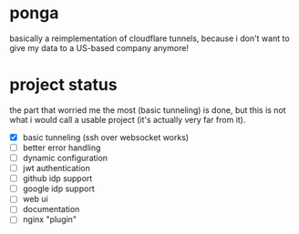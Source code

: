 # ponga
basically a reimplementation of cloudflare tunnels, because i don't want to give my data to a US-based company anymore!

# project status

the part that worried me the most (basic tunneling) is done, but this is not what i would call a usable project (it's actually very far from it).
- [x] basic tunneling (ssh over websocket works)
- [ ] better error handling
- [ ] dynamic configuration
- [ ] jwt authentication
- [ ] github idp support
- [ ] google idp support
- [ ] web ui
- [ ] documentation
- [ ] nginx "plugin"